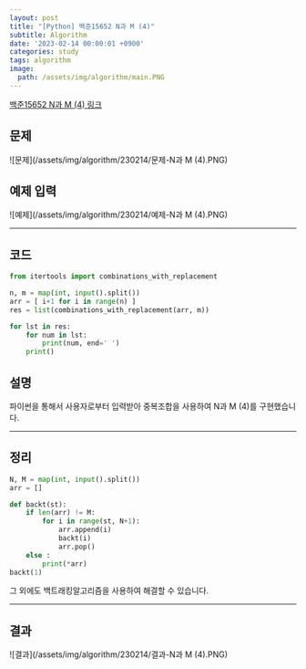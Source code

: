 ```yaml
---
layout: post
title: "[Python] 백준15652 N과 M (4)"
subtitle: Algorithm
date: '2023-02-14 00:00:01 +0900'
categories: study
tags: algorithm
image:
  path: /assets/img/algorithm/main.PNG
---
```


[백준15652 N과 M (4) 링크](https://www.acmicpc.net/problem/15652)

<!--more-->

## 문제
![문제](/assets/img/algorithm/230214/문제-N과 M (4).PNG)

## 예제 입력
![예제](/assets/img/algorithm/230214/예제-N과 M (4).PNG)

---

## 코드
```Python
from itertools import combinations_with_replacement

n, m = map(int, input().split())
arr = [ i+1 for i in range(n) ]
res = list(combinations_with_replacement(arr, m))

for lst in res:
    for num in lst:
        print(num, end=' ')
    print()
```
## 설명
파이썬을 통해서 사용자로부터 입력받아 중복조합을 사용하여 N과 M (4)를 구현했습니다. <br>

---

## 정리
```Python
N, M = map(int, input().split())
arr = []

def backt(st):
    if len(arr) != M:
        for i in range(st, N+1):
            arr.append(i)
            backt(i)
            arr.pop()
    else :
        print(*arr)
backt(1)
```
그 외에도 백트래킹알고리즘을 사용하여 해결할 수 있습니다. <br>

---

## 결과
![결과](/assets/img/algorithm/230214/결과-N과 M (4).PNG)